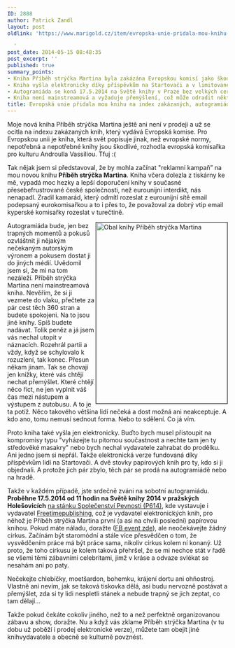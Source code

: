 ```yaml
---
ID: 2888
author: Patrick Zandl
layout: post
oldlink: 'https://www.marigold.cz/item/evropska-unie-pridala-mou-knihu-na-index-zakazanych-autogramiada-presto-bude

  '
post_date: 2014-05-15 08:48:35
post_excerpt: ''
published: true
summary_points:
- Kniha Příběh strýčka Martina byla zakázána Evropskou komisí jako škodlivá.
- Kniha vyšla elektronicky díky příspěvkům na Startovači a v limitované papírové edici.
- Autogramiáda se koná 17.5.2014 na Světě knihy v Praze bez velkých ceremonií.
- Kniha není mainstreamová a vyžaduje přemýšlení, což může odradit některé čtenáře.
title: Evropská unie přidala mou knihu na index zakázaných, autogramiáda přesto bude
---
```


<p>Moje nová kniha Příběh strýčka Martina ještě ani není v prodeji a už se ocitla na indexu zakázaných knih, který vydává Evropská komise. Pro Evropskou unii je kniha, která svět popisuje jinak, než evropské normy, nepotřebná a nepotřebné knihy jsou škodlivé, rozhodla evropská komisařka pro kulturu Androulla Vassiliou. Tfuj :( </p>


<!--more-->

<p>Tak nějak jsem si představoval, že by mohla začínat "reklamní kampaň” na mou novou knihu <strong>Příběh strýčka Martina</strong>. Kniha včera dolezla z tiskárny ke mě, vypadá moc hezky a lepší doporučení knihy v současné přesebefrustrované české společnosti, než eurounijní interdikt, nás nenapadl. Zradil kamarád, který odmítl rozeslat z eurounijní sítě email podepsaný eurokomisařkou a to i přes to, že považoval za dobrý vtip email kyperské komisařky rozeslat v turečtině.</p>

<p><img style="float: right;" title="obalknihy-pribehstryckamartina.jpg" src="http://www.marigold.cz/wp-content/uploads/obalknihy-pribehstryckamartina.jpg" alt="Obal knihy Příběh strýčka Martina" width="300" height="414" align="right" border="1" /></p>

<p>Autogramiáda bude, jen bez trapných momentů a pokusů ozvláštnit ji nějakým nečekaným autorským výronem a pokusem dostat ji do jiných médií. Uvědomil jsem si, že mi na tom nezáleží. Příběh strýčka Martina není mainstreamová kniha. Nevěřím, že si ji vezmete do vlaku, přečtete za pár cest těch 360 stran a budete spokojeni. Na to jsou jiné knihy. Spíš budete nadávat. Tolik peněz a já jsem vás nechal utopit v náznacích. Rozehrál partii a vždy, když se schylovalo k rozuzlení, tak konec. Přesun někam jinam. Tak se chovají jen knížky, které vás chtějí nechat přemýšlet. Které chtějí něco říct, ne jen vyplnit váš čas mezi nástupem a výstupem z autobusu. A to je ta potíž. Něco takového většina lidí nečeká a dost možná ani neakceptuje. A kdo ano, tomu nemusí sednout forma. Nebo to sdělení. Co já vím.</p>

<p>Proto kniha také vyšla jen elektronicky. Buďto bych musel přistoupit na kompromisy typu "vyházejte tu pitomou součastnost a nechte tam jen ty středověké masakry" nebo bych nechal vydavatele zahrabat do prodělku. Ani jedno jsem si nepřál. Takže elektronická verze fundovaná díky příspěvkům lidí na Startovači. A dvě stovky papírových knih pro ty, kdo si ji objednali. A protože jich pár zbylo, těch pár se prodá na autogramiádě nebo na hradě.</p>

<p>Takže v každém případě, jste srdečně zváni na sobotní autogramiádu. <strong>Proběhne 17.5.2014 od 11 hodin na Světě knihy 2014 v pražských Holešovicích</strong> <a href="http://sk2014.svetknihy.cz/cz/nejdulezitejsi-odkazy/mapa/?goto=P614">na stánku Společenství Pevnosti (P614)</a>, kde vystavuje i vydavatel <a href="http://www.freetimepublishing.cz">Freetimepublishing</a>, což je vydavatel elektronických knih, pro něhož je Příběh strýčka Martina první (a asi na chvíli poslední) papírovou knihou. Pokud máte náladu, doražte (<a href="https://www.facebook.com/events/485242618270879/?ref_dashboard_filter=upcoming">FB event zde</a>), ale neočekávejte žádný cirkus. Začínám být staromódní a stále více přesvědčen o tom, že vysvědčením práce má být práce sama, nikoliv cirkus kolem ní konaný. Už proto, že toho cirkusu je kolem taková přehršel, že se mi nechce stát v řadě se všemi těmi zábavními celebritami, jimž v kráse a odvaze svlékat se nesahám ani po paty.</p>

<p>Nečekejte chlebíčky, moetšardon, bohemku, krájení dortu ani ohňostroj. Vlastně ani nevím, jak se taková tiskovka dělá, asi budu nervozně postávat a přemýšlet, zda si ty lidi nespletli stánek a nebude trapný se jich zeptat, co tam dělají… </p>

<p>Takže pokud čekáte cokoliv jiného, než to a než perfektně organizovanou zábavu a show, doražte. Nu a když vás zklame Příběh strýčka Martina (v tu dobu už poběží i prodej elektronické verze), můžete tam obejít jiné knihvydavatele a obecně se kulturně povznést.</p>